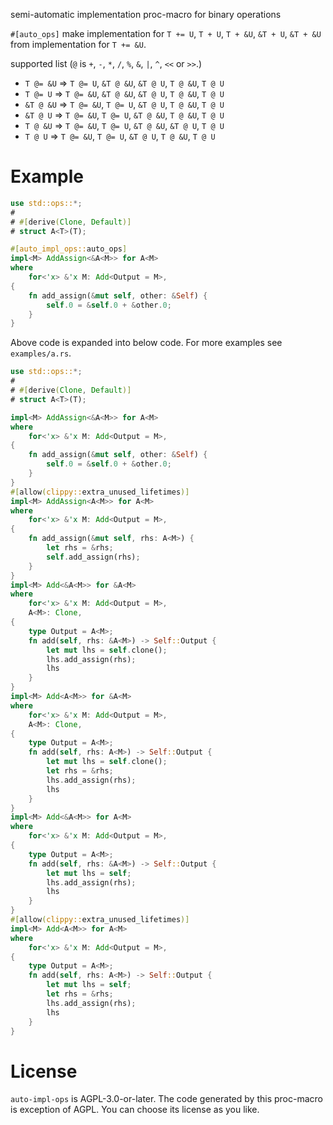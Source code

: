 semi-automatic implementation proc-macro for binary operations

`#[auto_ops]` make implementation for `T += U`, `T + U`, `T + &U`, `&T + U`, `&T + &U` from implementation for `T += &U`.

supported list (`@` is `+`, `-`, `*`, `/`, `%`, `&`, `|`, `^`, `<<` or `>>`.)
* `T @= &U` => `T @= U`, `&T @ &U`, `&T @ U`, `T @ &U`, `T @ U`
* `T @= U` =>  `T @= &U`, `&T @ &U`, `&T @ U`, `T @ &U`, `T @ U`
* `&T @ &U` => `T @= &U`, `T @= U`, `&T @ U`, `T @ &U`, `T @ U`
* `&T @ U` =>  `T @= &U`, `T @= U`, `&T @ &U`, `T @ &U`, `T @ U`
* `T @ &U` => `T @= &U`, `T @= U`, `&T @ &U`, `&T @ U`, `T @ U`
* `T @ U` =>  `T @= &U`, `T @= U`, `&T @ U`, `T @ &U`, `T @ U`

# Example

```rust
use std::ops::*;
# 
# #[derive(Clone, Default)]
# struct A<T>(T);

#[auto_impl_ops::auto_ops]
impl<M> AddAssign<&A<M>> for A<M>
where
    for<'x> &'x M: Add<Output = M>,
{
    fn add_assign(&mut self, other: &Self) {
        self.0 = &self.0 + &other.0;
    }
}
```

Above code is expanded into below code.
For more examples see `examples/a.rs`.

```rust
use std::ops::*;
# 
# #[derive(Clone, Default)]
# struct A<T>(T);

impl<M> AddAssign<&A<M>> for A<M>
where
    for<'x> &'x M: Add<Output = M>,
{
    fn add_assign(&mut self, other: &Self) {
        self.0 = &self.0 + &other.0;
    }
}
#[allow(clippy::extra_unused_lifetimes)]
impl<M> AddAssign<A<M>> for A<M>
where
    for<'x> &'x M: Add<Output = M>,
{
    fn add_assign(&mut self, rhs: A<M>) {
        let rhs = &rhs;
        self.add_assign(rhs);
    }
}
impl<M> Add<&A<M>> for &A<M>
where
    for<'x> &'x M: Add<Output = M>,
    A<M>: Clone,
{
    type Output = A<M>;
    fn add(self, rhs: &A<M>) -> Self::Output {
        let mut lhs = self.clone();
        lhs.add_assign(rhs);
        lhs
    }
}
impl<M> Add<A<M>> for &A<M>
where
    for<'x> &'x M: Add<Output = M>,
    A<M>: Clone,
{
    type Output = A<M>;
    fn add(self, rhs: A<M>) -> Self::Output {
        let mut lhs = self.clone();
        let rhs = &rhs;
        lhs.add_assign(rhs);
        lhs
    }
}
impl<M> Add<&A<M>> for A<M>
where
    for<'x> &'x M: Add<Output = M>,
{
    type Output = A<M>;
    fn add(self, rhs: &A<M>) -> Self::Output {
        let mut lhs = self;
        lhs.add_assign(rhs);
        lhs
    }
}
#[allow(clippy::extra_unused_lifetimes)]
impl<M> Add<A<M>> for A<M>
where
    for<'x> &'x M: Add<Output = M>,
{
    type Output = A<M>;
    fn add(self, rhs: A<M>) -> Self::Output {
        let mut lhs = self;
        let rhs = &rhs;
        lhs.add_assign(rhs);
        lhs
    }
}
```

# License
`auto-impl-ops` is AGPL-3.0-or-later.
The code generated by this proc-macro is exception of AGPL.
You can choose its license as you like.
